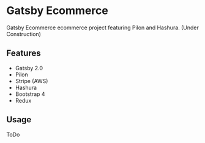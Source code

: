 # Gatsby Ecommerce

Gatsby Ecommerce ecommerce project featuring Pilon and Hashura. (Under Construction)

## Features

- Gatsby 2.0
- Pilon
- Stripe (AWS)
- Hashura
- Bootstrap 4
- Redux

## Usage

ToDo

